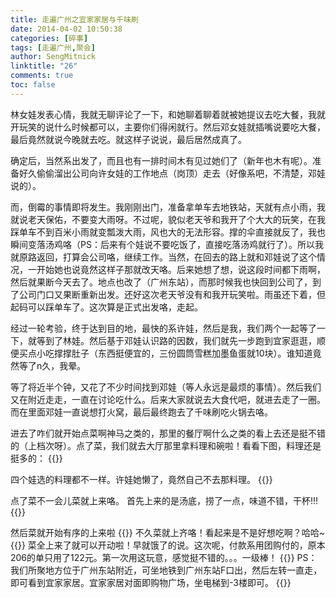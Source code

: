 ```yaml
---
title: 走遍广州之宜家家居与千味刷
date: 2014-04-02 10:50:38
categories: [碎事]
tags: [走遍广州,聚会]
author: SengMitnick
linktitle: "26"
comments: true
toc: false
---
```

林女娃发表心情，我就无聊评论了一下，和她聊着聊着就被她提议去吃大餐，我就开玩笑的说什么时候都可以，主要你们得闲就行。然后邓女娃就插嘴说要吃大餐，最后竟然就说今晚就去吃。就这样子说说，最后居然成真了。

确定后，当然系出发了，而且也有一排时间木有见过她们了（新年也木有呢）。准备好久偷偷溜出公司向许女娃的工作地点（岗顶）走去（好像系吧，不清楚，邓娃说的）。

而，倒霉的事情即将发生。我刚刚出门，准备拿单车去地铁站，天就有点小雨，我就说老天保佑，不要变大雨呀。不过呢，貌似老天爷和我开了个大大的玩笑，在我踩单车不到百米小雨就变瓢泼大雨，风也大的无法形容。撑的伞直接就反了，我也瞬间变落汤鸡咯（PS：后来有个娃说不要吃饭了，直接吃落汤鸡就行了）。所以我就原路返回，打算会公司咯，继续工作。当然，在回去的路上就和邓娃说了这个情况，一开始她也说竟然这样子那就改天咯。后来她想了想，说这段时间都下雨啊，然后就果断今天去了。地点也改了（广州东站），而那时候我也快回到公司了，到了公司门口又果断重新出发。还好这次老天爷没有和我开玩笑啦。雨虽还下着，但起码可以踩单车了。这次算是正式出发咯，走起。
<!--more-->
经过一轮考验，终于达到目的地，最快的系许娃，然后是我，我们两个一起等了一下，就等到了林娃。然后基于邓娃认识路的因数，我们就先一步跑到宜家逛逛，顺便买点小吃撑撑肚子（东西挺便宜的，三份圆筒雪糕加墨鱼蛋就10块）。谁知道竟然等了n久，我晕。

等了将近半个钟，又花了不少时间找到邓娃（等人永远是最烦的事情）。然后我们又在附近走走，一直在讨论吃什么。后来大家就说去大食代吧，就进去走了一圈。而在里面邓娃一直说想打火窝，最后最终跑去了千味刷吃火锅去咯。

进去了咋们就开始点菜啊神马之类的，那里的餐厅啊什么之类的看上去还是挺不错的（上档次呀）。点了菜，我们就去大厅那里拿料理和碗啦！看看下图，料理还是挺多的：
{{<img name="1.jpg" full="true" >}}

四个娃选的料理都不一样。许娃她懒了，竟然自己不去那料理。
{{<img name="11.jpg" full="true" >}}

点了菜不一会儿菜就上来咯。
首先上来的是汤底，捞了一点，味道不错，干杯!!!
{{<img name="12.jpg" full="true" >}}

然后菜就开始有序的上来啦
{{<img name="13.jpg" full="true" >}}
不久菜就上齐咯！看起来是不是好想吃啊？哈哈~
{{<img name="14.jpg" full="true" >}}
菜全上来了就可以开动啦！早就饿了的说。这次呢，付款系用团购付的，原本206的单只用了122元。第一次用这玩意，感觉挺不错的。。。一级棒！
{{<note type="danger">}}
PS：我们所聚地方位于广州东站附近，可坐地铁到广州东站F口出，然后左转一直走，即可看到宜家家居。宜家家居对面即购物广场，坐电梯到-3楼即可。
{{</note>}}
